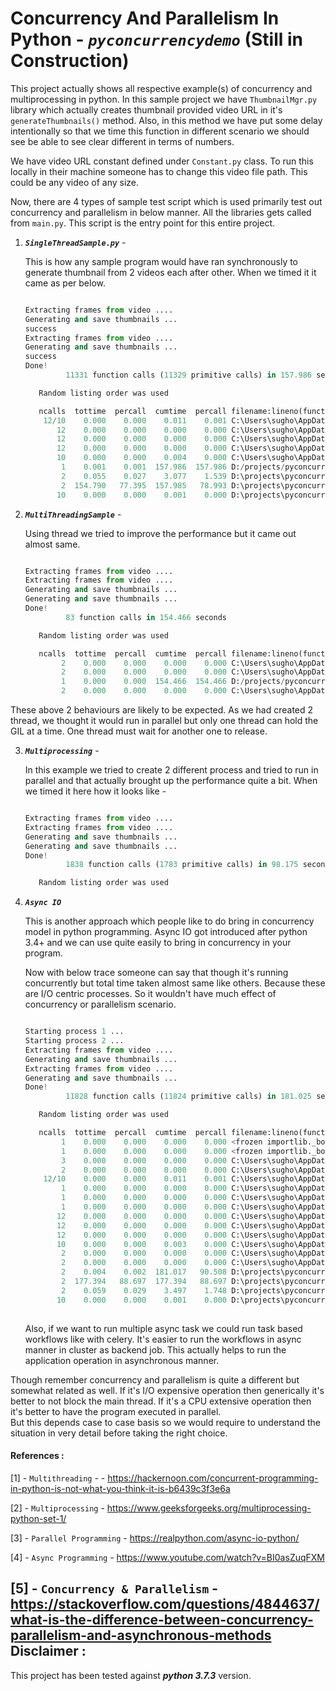 # Concurrency And Parallelism In Python - ***`pyconcurrencydemo`*** (Still in Construction)

This project actually shows all respective example(s) of concurrency and multiprocessing in python.
In this sample project we have `ThumbnailMgr.py` library which actually creates thumbnail provided video URL in it's `generateThumbnails()` method.
Also, in this method we have put some delay intentionally so that we time this function in different scenario we should see be able to see clear different in terms of numbers. 

We have video URL constant defined under `Constant.py` class. To run this locally in their machine someone has to change this 
video file path. This could be any video of any size.

Now, there are 4 types of sample test script which is used primarily test out concurrency and parallelism in below manner.
All the libraries gets called from `main.py`. This script is the entry point for this entire project.

1. ***`SingleThreadSample.py`*** -  
    
    This is how any sample program would have ran synchronously to generate thumbnail from 2 videos each after other.
    When we timed it it came as per below.
    
    ```python
    
    Extracting frames from video ....
    Generating and save thumbnails ...
    success
    Extracting frames from video ....
    Generating and save thumbnails ...
    success
    Done!
             11331 function calls (11329 primitive calls) in 157.986 seconds
    
       Random listing order was used
    
       ncalls  tottime  percall  cumtime  percall filename:lineno(function)
        12/10    0.000    0.000    0.011    0.001 C:\Users\sugho\AppData\Local\Programs\Python\Python36-32\lib\os.py:195(makedirs)
           12    0.000    0.000    0.000    0.000 C:\Users\sugho\AppData\Local\Programs\Python\Python36-32\lib\ntpath.py:121(splitdrive)
           12    0.000    0.000    0.000    0.000 C:\Users\sugho\AppData\Local\Programs\Python\Python36-32\lib\ntpath.py:199(split)
           12    0.000    0.000    0.000    0.000 C:\Users\sugho\AppData\Local\Programs\Python\Python36-32\lib\ntpath.py:33(_get_bothseps)
           10    0.000    0.000    0.004    0.000 C:\Users\sugho\AppData\Local\Programs\Python\Python36-32\lib\genericpath.py:16(exists)
            1    0.001    0.001  157.986  157.986 D:/projects/pyconcurrencydemo/SingleThreadSample.py:4(process)
            2    0.055    0.027    3.077    1.539 D:\projects\pyconcurrencydemo\ThumbnailMgr.py:37(__getVideoFrames)
            2  154.790   77.395  157.985   78.993 D:\projects\pyconcurrencydemo\ThumbnailMgr.py:6(generateThumbnails)
           10    0.000    0.000    0.001    0.000 D:\projects\pyconcurrencydemo\ThumbnailMgr.py:64(__convertImageToThumbs)

   
    ```  
2. ***`MultiThreadingSample`*** - 
    
    Using thread we tried to improve the performance but it came out almost same.
    
    ```python
    
    Extracting frames from video ....
    Extracting frames from video ....
    Generating and save thumbnails ...
    Generating and save thumbnails ...
    Done!
             83 function calls in 154.466 seconds
    
       Random listing order was used
    
       ncalls  tottime  percall  cumtime  percall filename:lineno(function)
            2    0.000    0.000    0.000    0.000 C:\Users\sugho\AppData\Local\Programs\Python\Python36-32\lib\_weakrefset.py:38(_remove)
            2    0.000    0.000    0.000    0.000 C:\Users\sugho\AppData\Local\Programs\Python\Python36-32\lib\_weakrefset.py:81(add)
            1    0.000    0.000  154.466  154.466 D:/projects/pyconcurrencydemo/MultiThreadingSample.py:5(process)
            2    0.000    0.000    0.000    0.000 C:\Users\sugho\AppData\Local\Programs\Python\Python36-32\lib\threading.py:215(__init__)

    ``` 
  
These above 2 behaviours are likely to be expected. As we had created 2 thread, we thought it would run in parallel 
but only one thread can hold the GIL at a time. One thread must wait for another one to release. 


3. ***`Multiprocessing`*** - 
    
    In this example we tried to create 2 different process and tried to run in parallel and that actually brought up the performance quite a bit.
    When we timed it here how it looks like - 
    
    ```python
    
    Extracting frames from video ....
    Extracting frames from video ....
    Generating and save thumbnails ...
    Generating and save thumbnails ...
    Done!
             1838 function calls (1783 primitive calls) in 98.175 seconds
    
       Random listing order was used

 
    ```

    
4. ***`Async IO`***
    
    This is another approach which people like to do bring in concurrency model in python programming.
    Async IO got introduced after python 3.4+ and we can use quite easily to bring in concurrency in your program. 
    
    Now with below trace someone can say that though it's running concurrently but total time taken almost same like others.
    Because these are I/O centric processes. So it wouldn't have much effect of concurrency or parallelism scenario.
    
    ```python
    
    Starting process 1 ...
    Starting process 2 ...
    Extracting frames from video ....
    Generating and save thumbnails ...
    Extracting frames from video ....
    Generating and save thumbnails ...
    Done!
             11828 function calls (11824 primitive calls) in 181.025 seconds
    
       Random listing order was used
    
       ncalls  tottime  percall  cumtime  percall filename:lineno(function)
            1    0.000    0.000    0.000    0.000 <frozen importlib._bootstrap>:416(parent)
            1    0.000    0.000    0.000    0.000 <frozen importlib._bootstrap>:1009(_handle_fromlist)
            3    0.000    0.000    0.000    0.000 C:\Users\sugho\AppData\Local\Programs\Python\Python37-32\lib\abc.py:137(__instancecheck__)
            2    0.000    0.000    0.000    0.000 C:\Users\sugho\AppData\Local\Programs\Python\Python37-32\lib\abc.py:141(__subclasscheck__)
        12/10    0.000    0.000    0.011    0.001 C:\Users\sugho\AppData\Local\Programs\Python\Python37-32\lib\os.py:196(makedirs)
            1    0.000    0.000    0.000    0.000 C:\Users\sugho\AppData\Local\Programs\Python\Python37-32\lib\os.py:673(__getitem__)
            1    0.000    0.000    0.000    0.000 C:\Users\sugho\AppData\Local\Programs\Python\Python37-32\lib\os.py:737(check_str)
            1    0.000    0.000    0.000    0.000 C:\Users\sugho\AppData\Local\Programs\Python\Python37-32\lib\os.py:743(encodekey)
           12    0.000    0.000    0.000    0.000 C:\Users\sugho\AppData\Local\Programs\Python\Python37-32\lib\ntpath.py:122(splitdrive)
           12    0.000    0.000    0.000    0.000 C:\Users\sugho\AppData\Local\Programs\Python\Python37-32\lib\ntpath.py:178(split)
           12    0.000    0.000    0.000    0.000 C:\Users\sugho\AppData\Local\Programs\Python\Python37-32\lib\ntpath.py:34(_get_bothseps)
           10    0.000    0.000    0.003    0.000 C:\Users\sugho\AppData\Local\Programs\Python\Python37-32\lib\genericpath.py:16(exists)
            2    0.000    0.000    0.000    0.000 C:\Users\sugho\AppData\Local\Programs\Python\Python37-32\lib\_collections_abc.py:72(_check_methods)
            2    0.000    0.000    0.000    0.000 C:\Users\sugho\AppData\Local\Programs\Python\Python37-32\lib\_collections_abc.py:148(__subclasshook__)
            2    0.004    0.002  181.017   90.508 D:\projects\pyconcurrencydemo\helpers\ThumbnailMgr.py:6(generateThumbnails)
            2  177.394   88.697  177.394   88.697 D:\projects\pyconcurrencydemo\helpers\ThumbnailMgr.py:35(__waitTime)
            2    0.059    0.029    3.497    1.748 D:\projects\pyconcurrencydemo\helpers\ThumbnailMgr.py:41(__getVideoFrames)
           10    0.000    0.000    0.001    0.000 D:\projects\pyconcurrencydemo\helpers\ThumbnailMgr.py:68(__convertImageToThumbs)
       
    ```

    Also, if we want to run multiple async task we could run task based workflows like with celery. It's easier to run the workflows in async manner in cluster as backend job. 
    This actually helps to run the application operation in asynchronous manner.  
    
Though remember concurrency and parallelism is quite a different but somewhat related as well. 
If it's I/O expensive operation then generically it's better to not block the main thread. If it's a CPU extensive operation then it's better to have the program executed in parallel.  
But this depends case to case basis so we would require to understand the situation in very detail before taking the right choice. 

#### References :

[1] - `Multithreading`  - - https://hackernoon.com/concurrent-programming-in-python-is-not-what-you-think-it-is-b6439c3f3e6a

[2] - `Multiprocessing` - https://www.geeksforgeeks.org/multiprocessing-python-set-1/

[3] - `Parallel Programming` - https://realpython.com/async-io-python/        
        
[4] - `Async Programming` - https://www.youtube.com/watch?v=BI0asZuqFXM

[5] - `Concurrency & Parallelism` - https://stackoverflow.com/questions/4844637/what-is-the-difference-between-concurrency-parallelism-and-asynchronous-methods
Disclaimer :
------------

This project has been tested against ***python 3.7.3*** version.